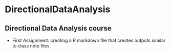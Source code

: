 # DirectionalDataAnalysis

## Directional Data Analysis course
- First Assignment: creating a R markdown file that creates outputs similar to class note files.

